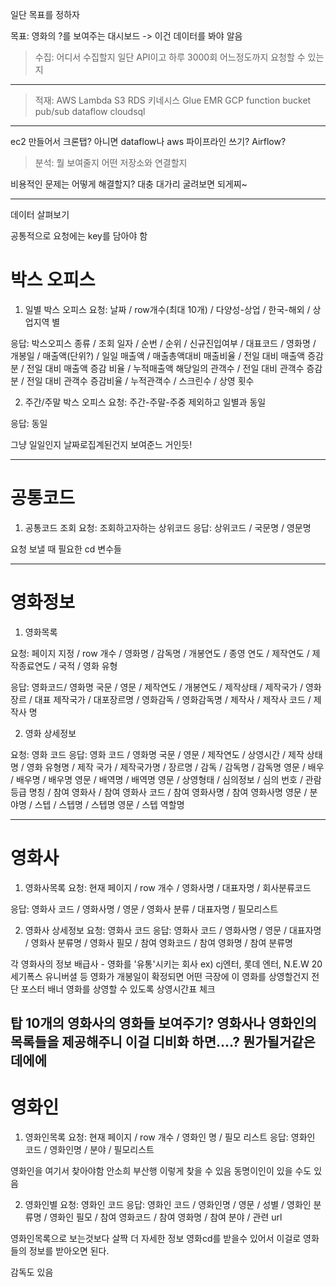 일단 목표를 정하자

목표: 영화의 ?를 보여주는 대시보드
-> 이건 데이터를 봐야 알음

> 수집:
어디서 수집할지 일단 API이고 하루 3000회
어느정도까지 요청할 수 있는지

---

> 적재:
AWS Lambda S3 RDS 키네시스 Glue EMR
GCP function bucket pub/sub  dataflow cloudsql

---

ec2 만들어서 크론탭?
아니면 dataflow나 aws 파이프라인 쓰기?
Airflow?
 

> 분석:
뭘 보여줄지
어떤 저장소와 연결할지

비용적인 문제는 어떻게 해결할지?
대충 대가리 굴려보면 되게찌~

---

데이터 살펴보기

공통적으로 요청에는 key를 담아야 함

# 박스 오피스

1. 일별 박스 오피스
요청: 날짜 / row개수(최대 10개) / 다양성-상업 / 한국-해외 / 상업지역 별

응답: 박스오피스 종류 / 조회 일자 / 순번 / 순위 / 신규진입여부 / 대표코드 / 영화명 / 개봉일 / 매출액(단위?) / 일일 매출액 / 매출총액대비 매출비율 / 전일 대비 매출액 증감분
/ 전일 대비 매출액 증감 비율 / 누적매출액
해당일의 관객수 / 전일 대비 관객수 증감분 / 전일 대비 관객수 증감비율 / 누적관객수 / 스크린수 / 상영 횟수

2. 주간/주말 박스 오피스
요청: 주간-주말-주중 제외하고 일별과 동일

응답: 동일

그냥 일일인지 날짜로집계된건지 보여준느 거인듯!

---

# 공통코드
1. 공통코드 조회
요청: 조회하고자하는 상위코드
응답: 상위코드 / 국문명 / 영문명

요청 보낼 때 필요한 cd 변수들

---

# 영화정보
1. 영화목록 

요청: 페이지 지정 / row 개수 / 영화명 / 감독명 / 개봉연도 / 종영 연도 / 제작연도 / 제작종료연도 / 국적 / 영화 유형

응답: 영화코드/ 영화명 국문 / 영문 / 제작연도 / 개봉연도 / 제작상태 / 제작국가 / 영화장르 / 대표 제작국가 / 대포장르명 / 영화감독 / 영화감독명 / 제작사 / 제작사 코드 / 제작사 명


2. 영화 상세정보

요청: 영화 코드
응답: 영화 코드 / 영화명 국문 / 영문 / 제작연도 / 상영시간 / 제작 상태명 / 영화 유형명 / 제작 국가 / 제작국가명 / 장르명 / 감독 / 감독명 / 감독명 영문 / 배우 / 배우명 / 배우명 영문 / 배역명 / 배역명 영문 / 상영형태 / 심의정보 / 심의 번호 / 관람등급 명칭 / 참여 영화사 / 참여 영화사 코드 / 참여 영화사명 / 참여 영화사명 영문 / 분야명 / 스텝 / 스텝명 / 스텝명 영문  / 스텝 역할명 

---

# 영화사

1. 영화사목록
요청: 현재 페이지 / row 개수 / 영화사명 / 대표자명 / 회사분류코드

응답: 영화사 코드 / 영화사명 / 영문 / 영화사 분류 / 대표자명 / 필모리스트

2. 영화사 상세정보
요청: 영화사 코드
응답: 영화사 코드 / 영화사명 / 영문 / 대표자명 / 영화사 분류명 / 영화사 필모 / 참여 영화코드 / 참여 영화명 / 참여 분류명

각 영화사의 정보
배급사 - 영화를 '유통'시키는 회사 ex) cj엔터, 롯데 엔터, N.E.W 20세기폭스 유니버셜 등
영화가 개봉일이 확정되면 어떤 극장에 이 영화를 상영할건지
전단 포스터 배너 영화를 상영할 수 있도록
상영시간표 체크

탑 10개의 영화사의 영화들 보여주기?
영화사나 영화인의 목록들을 제공해주니
이걸 디비화 하면....? 뭔가될거같은데에에
---

# 영화인 

1. 영화인목록
요청: 현재 페이지 / row 개수 / 영화인 명 / 필모 리스트
응답: 영화인 코드 / 영화인명 / 분야 / 필모리스트

영화인을 여기서 찾아야함 안소희 부산행 이렇게 찾을 수 있음
동명이인이 있을 수도 있음

2. 영화인별 
요청: 영화인 코드
응답: 영화인 코드 / 영화인명 / 영문 / 성별 / 영화인 분류명 / 영화인 필모 / 참여 영화코드 / 참여 영화명 / 참여 분야 / 관련 url

영화인목록으로 보는것보다 살짝 더 자세한 정보
영화cd를 받을수 있어서 이걸로 영화들의 정보를 받아오면 된다.

감독도 있음 

